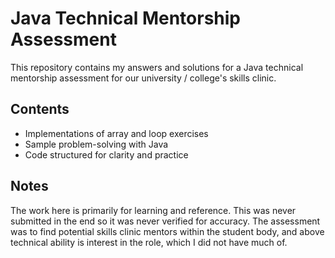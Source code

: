 # Java Technical Mentorship Assessment

This repository contains my answers and solutions for a Java technical mentorship assessment for our university / college's skills clinic.  

## Contents
- Implementations of array and loop exercises  
- Sample problem-solving with Java  
- Code structured for clarity and practice  

## Notes
The work here is primarily for learning and reference.
This was never submitted in the end so it was never verified for accuracy.
The assessment was to find potential skills clinic mentors within the student body, and above technical ability is interest in the role, which I did not have much of.

